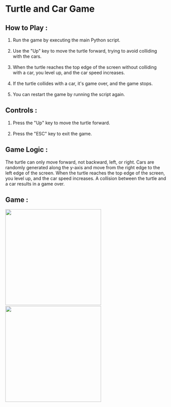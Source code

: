 # Turtle and Car Game

<h2>How to Play : </h2>
<ol>
<li>Run the game by executing the main Python script.</li>
  <br>
<li>Use the "Up" key to move the turtle forward, trying to avoid colliding with the cars.</li> 
    <br>
<li>When the turtle reaches the top edge of the screen without colliding with a car, you level up, and the car speed increases.</li>
    <br>
<li>
If the turtle collides with a car, it's game over, and the game stops.
    <br>
</li>
  <br>
  <li>
    You can restart the game by running the script again.
  </li>
</ol>

<h2>Controls : </h2>
<ol>
    <li>Press the "Up" key to move the turtle forward.</li>
   <br>
    <li>Press the "ESC" key to exit the game.</li>
  </ol>
 <h2>Game Logic :</h2>
    <p>
      The turtle can only move forward, not backward, left, or right. Cars are
      randomly generated along the y-axis and move from the right edge to the
      left edge of the screen. When the turtle reaches the top edge of the
      screen, you level up, and the car speed increases. A collision between the
      turtle and a car results in a game over.
    </p>
    <h2>Game :</h2>
    <img  width=300px height=300px src="/turtle-crossing-game/img1.png" &nbsp;>
    <span>&nbsp; &nbsp; &nbsp; &nbsp; &nbsp; &nbsp;</span>
    <img width=300px height=300px src="/turtle-crossing-game/img2.png">

